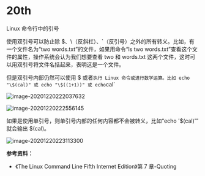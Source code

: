 # 20th

Linux 命令行中的引号

使用双引号可以防止除 $、\（反斜杠）、\`（反引号）之外的所有转义。比如，有一个文件名为“two words.txt”的文件，如果用命令“ls two words.txt”查看这个文件的属性，操作系统会认为我们想要查看 two 和 words.txt 这两个文件，这时可以用双引号将文件名括起来，表明这是一个文件。

但是双引号内部仍然可以使用 $ 或者`执行 Linux 命令或进行数学运算。比如 echo "\$(cal)" 或 echo "\$((1+1))" 或 echo`cal\`

![image-20201220222037632](https://tva1.sinaimg.cn/large/008eGmZEly1gnbbgryuxij30p005e3zl.jpg)

![image-20201220222556145](https://tva1.sinaimg.cn/large/008eGmZEly1gnbbh39osuj30fy0ie40p.jpg)

如果是使用单引号，则单引号内部的任何内容都不会被转义，比如“echo '$(cal)'” 就会输出 $(cal)。

![image-20201220223113300](https://github.com/YoungYo/daily-sharing/tree/2dc728d673d3664eb277cc2dd1ee30518330f642/2020/december/image-20201220223113300.png)

**参考资料：**

* 《The Linux Command Line Fifth Internet Edition》第 7 章-Quoting
